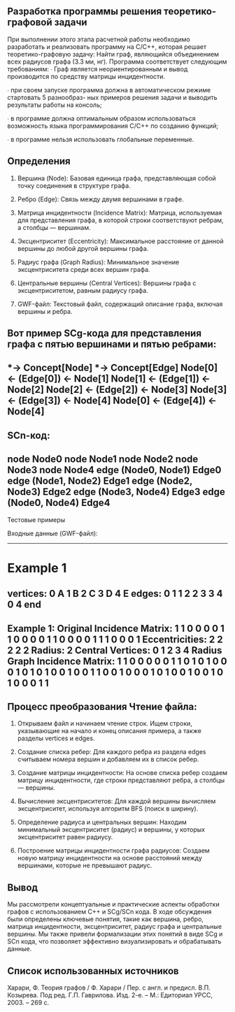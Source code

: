 Разработка программы решения
теоретико-графовой задачи
--------------------------------------------------------------------------------------------------------------------------------------------------------------------
При выполнении этого этапа расчетной работы необходимо разработать и реализовать программу на С/С++, которая решает теоретико-графовую
задачу: Найти граф, являющийся объединением всех радиусов графа (3.3 ми, нг). Программа соответствует следующим требованиям:
∙ Граф является неориентированным и вывод производится по средству матрицы инцидентности.

∙ при своем запуске программа должна в автоматическом режиме стартовать 5 разнообраз-
ных примеров решения задачи и выводить результаты работы на консоль;

∙ в программе должна оптимальным образом использоваться возможность языка программирования С/С++ по созданию функций;

∙ в программе нельзя использовать глобальные переменные.


Определения
------------------------------------------------------------------------------------------------------------------------------------------------------------------------------
1. Вершина (Node): Базовая единица графа, представляющая собой точку соединения в структуре графа.

2. Ребро (Edge): Связь между двумя вершинами в графе.

3. Матрица инцидентности (Incidence Matrix): Матрица, используемая для представления графа, в которой строки соответствуют ребрам, а столбцы — вершинам.

4. Эксцентриситет (Eccentricity): Максимальное расстояние от данной вершины до любой другой вершины графа.

5. Радиус графа (Graph Radius): Минимальное значение эксцентриситета среди всех вершин графа.

6. Центральные вершины (Central Vertices): Вершины графа с эксцентриситетом, равным радиусу графа.

7. GWF-файл: Текстовый файл, содержащий описание графа, включая вершины и ребра.

Вот пример SCg-кода для представления графа с пятью вершинами и пятью ребрами:
------------------------------------------------------------------------------------------------------------------------------------------------------------------------------
*-> Concept[Node]
*-> Concept[Edge]
Node[0] <- (Edge[0]) <- Node[1]
Node[1] <- (Edge[1]) <- Node[2]
Node[2] <- (Edge[2]) <- Node[3]
Node[3] <- (Edge[3]) <- Node[4]
Node[0] <- (Edge[4]) <- Node[4]
------------------------------------------------------------------------------------------------------------------------------------------------------------------------------

SCn-код:
------------------------------------------------------------------------------------------------------------------------------------------------------------------------------
node Node0
node Node1
node Node2
node Node3
node Node4
edge (Node0, Node1) Edge0
edge (Node1, Node2) Edge1
edge (Node2, Node3) Edge2
edge (Node3, Node4) Edge3
edge (Node0, Node4) Edge4
------------------------------------------------------------------------------------------------------------------------------------------------------------------------------

Тестовые примеры

Входные данные (GWF-файл):

------------------------------------------------------------------------------------------------------------------------------------------------------------------------------
# Example 1
vertices:
0 A
1 B
2 C
3 D
4 E
edges:
0 1
1 2
2 3
3 4
0 4
end
------------------------------------------------------------------------------------------------------------------------------------------------------------------------------
Example 1:
Original Incidence Matrix:
1 1 0 0 0
0 1 1 0 0
0 0 1 1 0
0 0 0 1 1
1 0 0 0 1
Eccentricities: 2 2 2 2 2
Radius: 2
Central Vertices: 0 1 2 3 4
Radius Graph Incidence Matrix:
1 1 0 0 0
0 0 1 1 0
1 0 1 0 0
0 1 0 1 0
1 0 0 1 0
0 1 1 0 0
1 0 0 0 1
0 1 0 0 1
0 0 1 0 1
0 0 0 1 1
------------------------------------------------------------------------------------------------------------------------------------------------------------------------------

Процесс преобразования
Чтение файла:
------------------------------------------------------------------------------------------------------------------------------------------------------------------------------
1. Открываем файл и начинаем чтение строк.
Ищем строки, указывающие на начало и конец описания примера, а также разделы vertices и edges.

2. Создание списка ребер:
Для каждого ребра из раздела edges считываем номера вершин и добавляем их в список ребер.

3. Создание матрицы инцидентности:
На основе списка ребер создаем матрицу инцидентности, где строки представляют ребра, а столбцы — вершины.

4. Вычисление эксцентриситетов:
Для каждой вершины вычисляем эксцентриситет, используя алгоритм BFS (поиск в ширину).

5. Определение радиуса и центральных вершин:
Находим минимальный эксцентриситет (радиус) и вершины, у которых эксцентриситет равен радиусу.

6. Построение матрицы инцидентности графа радиусов:
Создаем новую матрицу инцидентности на основе расстояний между вершинами, которые не превышают радиус.


Вывод
------------------------------------------------------------------------------------------------------------------------------------------------------------------------------
Мы рассмотрели концептуальные и практические аспекты обработки графов с использованием C++ и SCg/SCn кода. В ходе обсуждения были определены ключевые понятия, такие как вершина, ребро, матрица инцидентности, эксцентриситет, радиус графа и центральные вершины. Мы также привели формализации этих понятий в виде SCg и SCn кода, что позволяет эффективно визуализировать и обрабатывать данные.


Список использованных источников
------------------------------------------------------------------------------------------------------------------------------------------------------------------------------
Харари, Ф. Теория графов / Ф. Харари / Пер. с англ. и предисл. В.П. Козырева. Под ред.
Г.П. Гаврилова. Изд. 2-е. – М.: Едиториал УРСС, 2003. – 269 с.









































